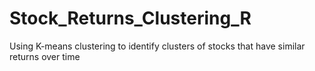# Stock_Returns_Clustering_R
Using K-means clustering to identify clusters of stocks that have similar returns over time
